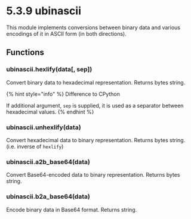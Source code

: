 # 5.3.9 ubinascii

This module implements conversions between binary data and various encodings of it in ASCII form \(in both directions\).

## Functions

### ubinascii.hexlify\(data\[, sep\]\)

Convert binary data to hexadecimal representation. Returns bytes string.

{% hint style="info" %}
Difference to CPython

If additional argument, `sep` is supplied, it is used as a separator between hexadecimal values.
{% endhint %}

### ubinascii.unhexlify\(data\)

Convert hexadecimal data to binary representation. Returns bytes string. \(i.e. inverse of `hexlify`\)

### ubinascii.a2b\_base64\(data\)

Convert Base64-encoded data to binary representation. Returns bytes string.

### ubinascii.b2a\_base64\(data\)

Encode binary data in Base64 format. Returns string.

